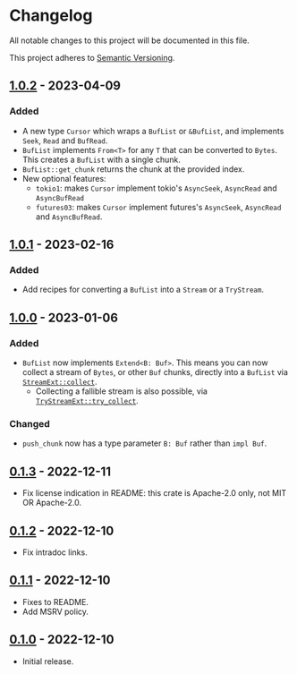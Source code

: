 # Changelog

All notable changes to this project will be documented in this file.

This project adheres to [Semantic Versioning](https://semver.org).

## [1.0.2] - 2023-04-09

### Added

- A new type `Cursor` which wraps a `BufList` or `&BufList`, and implements `Seek`, `Read` and `BufRead`.
- `BufList` implements `From<T>` for any `T` that can be converted to `Bytes`. This creates a
  `BufList` with a single chunk.
- `BufList::get_chunk` returns the chunk at the provided index.
- New optional features:
  - `tokio1`: makes `Cursor` implement tokio's `AsyncSeek`, `AsyncRead` and `AsyncBufRead`
  - `futures03`: makes `Cursor` implement futures's `AsyncSeek`, `AsyncRead` and `AsyncBufRead`.

## [1.0.1] - 2023-02-16

### Added

- Add recipes for converting a `BufList` into a `Stream` or a `TryStream`.

## [1.0.0] - 2023-01-06

### Added

- `BufList` now implements `Extend<B: Buf>`. This means you can now collect a stream of `Bytes`, or other `Buf` chunks, directly into a `BufList` via [`StreamExt::collect`](https://docs.rs/futures/latest/futures/stream/trait.StreamExt.html#method.collect).
  - Collecting a fallible stream is also possible, via [`TryStreamExt::try_collect`](https://docs.rs/futures/latest/futures/stream/trait.TryStreamExt.html#method.try_collect).

### Changed

- `push_chunk` now has a type parameter `B: Buf` rather than `impl Buf`.

## [0.1.3] - 2022-12-11

- Fix license indication in README: this crate is Apache-2.0 only, not MIT OR Apache-2.0.

## [0.1.2] - 2022-12-10

- Fix intradoc links.

## [0.1.1] - 2022-12-10

- Fixes to README.
- Add MSRV policy.

## [0.1.0] - 2022-12-10

- Initial release.

[1.0.2]: https://github.com/sunshowers-code/buf-list/releases/tag/1.0.2
[1.0.1]: https://github.com/sunshowers-code/buf-list/releases/tag/1.0.1
[1.0.0]: https://github.com/sunshowers-code/buf-list/releases/tag/1.0.0
[0.1.3]: https://github.com/sunshowers-code/buf-list/releases/tag/0.1.3
[0.1.2]: https://github.com/sunshowers-code/buf-list/releases/tag/0.1.2
[0.1.1]: https://github.com/sunshowers-code/buf-list/releases/tag/0.1.1
[0.1.0]: https://github.com/sunshowers-code/buf-list/releases/tag/0.1.0
